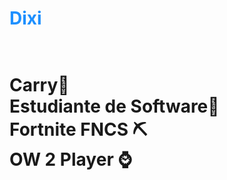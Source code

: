 <h1 style="color:DodgerBlue;">Dixi<h1>
<br>
Carry🏇
<br>
Estudiante de Software🗿
<br>
Fortnite FNCS ⛏
<br>
OW 2 Player ⌚

